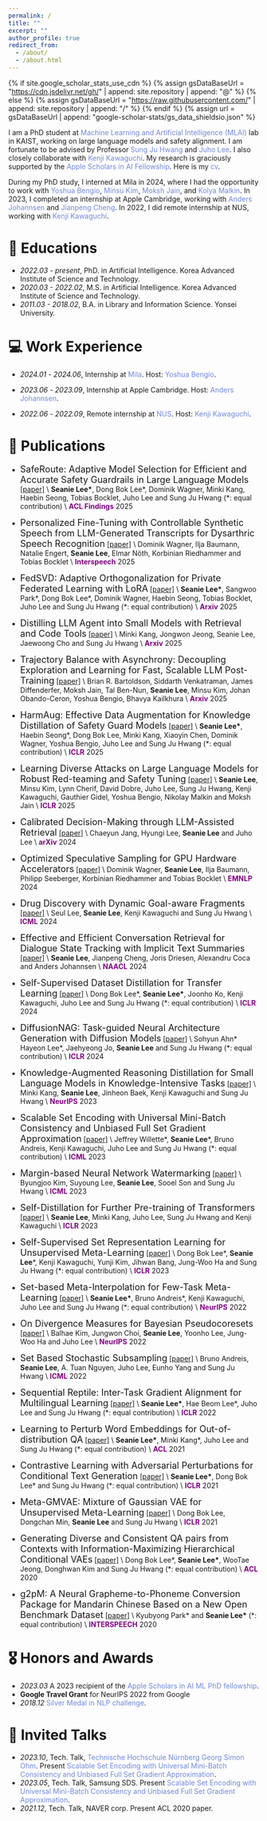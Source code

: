 ```yaml
---
permalink: /
title: ""
excerpt: ""
author_profile: true
redirect_from: 
  - /about/
  - /about.html
---
```


{% if site.google_scholar_stats_use_cdn %}
{% assign gsDataBaseUrl = "https://cdn.jsdelivr.net/gh/" | append: site.repository | append: "@" %}
{% else %}
{% assign gsDataBaseUrl = "https://raw.githubusercontent.com/" | append: site.repository | append: "/" %}
{% endif %}
{% assign url = gsDataBaseUrl | append: "google-scholar-stats/gs_data_shieldsio.json" %}

<span class='anchor' id='about-me'></span>

I am a PhD student at <a href="https://www.mlai-kaist.com/" style="color: #7289da; text-decoration: none;">Machine Learning and Artificial Intelligence (MLAI)</a> lab in KAIST, working on large language models and safety alignment. I am fortunate to be advised by Professor <a href="http://www.sungjuhwang.com/" style="color: #7289da; text-decoration: none;">Sung Ju Hwang</a> and <a href="https://juho-lee.github.io/" style="color: #7289da; text-decoration: none;">Juho Lee</a>. I also closely collaborate with <a href="https://ml.comp.nus.edu.sg/kawaguchi" style="color: #7289da; text-decoration: none;">Kenji Kawaguchi</a>. My research is graciously supported by the <a href="https://machinelearning.apple.com/updates/apple-scholars-aiml-2023" style="color: #7289da; text-decoration: none;">Apple Scholars in AI Fellowship</a>. Here is my <a href="https://seanie12.github.io/assets/cv.pdf" class="link-in-list" style="color: #7289da; text-decoration: none;"> cv</a>.

During my PhD study, I interned at Mila in 2024, where I had the opportunity to work with <a href="https://yoshuabengio.org/" style="color: #7289da; text-decoration: none;">Yoshua Bengio</a>, <a href="https://minsuukim.github.io//" style="color: #7289da; text-decoration: none;">Minsu Kim</a>, <a href="https://mj10.github.io/" style="color: #7289da; text-decoration: none;">Moksh Jain</a>, and <a href="https://malkin1729.github.io/" style="color: #7289da; text-decoration: none;">Kolya Malkin</a>. In 2023, I completed an internship at Apple Cambridge, working with <a href="http://www.johannsen.com/" style="color: #7289da; text-decoration: none;">Anders Johannsen</a> and <a href="https://scholar.google.com/citations?user=51FYPYsAAAAJ" style="color: #7289da; text-decoration: none;">Jianpeng Cheng</a>. In 2022, I did remote internship at NUS, working with <a href="https://ml.comp.nus.edu.sg/kawaguchi" style="color: #7289da; text-decoration: none;">Kenji Kawaguchi</a>.


# 📖 Educations
- *2022.03 - present*, PhD. in Artificial Intelligence. Korea Advanced Institute of Science and Technology.
- *2020.03 - 2022.02*, M.S. in Artificial Intelligence. Korea Advanced Institute of Science and Technology.
- *2011.03 - 2018.02*, B.A. in Library and Information Science. Yonsei University.
<!-- - *2008.03 - 2011.02*, Hanyoung Foreign Language High School. -->



# 💻 Work Experience
- *2024.01* - *2024.06*, Internship at <a href="https://mila.quebec/en/" style="color: #7289da; text-decoration: none;">Mila</a>. Host: <a href="https://yoshuabengio.org/" style="color: #7289da; text-decoration: none;">Yoshua Bengio</a>.

- *2023.06* - *2023.09*, Internship at Apple Cambridge. Host: <a href="http://www.johannsen.com/" style="color: #7289da; text-decoration: none;">Anders Johannsen</a>.
- *2022.06* - *2022.09*, Remote internship at <a href="https://ml.comp.nus.edu.sg/" style="color: #7289da; text-decoration: none;">NUS</a>. Host: <a href="https://ml.comp.nus.edu.sg/kawaguchi" style="color: #7289da; text-decoration: none;">Kenji Kawaguchi</a>.


# 📝 Publications 

- <font size="4">SafeRoute: Adaptive Model Selection for Efficient and Accurate Safety Guardrails in Large Language Models</font>
[[paper]](https://arxiv.org/abs/2502.12464) \\
**Seanie Lee\***, Dong Bok Lee\*, Dominik Wagner, Minki Kang, Haebin Seong, Tobias Bocklet, Juho Lee and Sung Ju Hwang (\*: equal contribution)  \\
<span style="color:purple">**ACL Findings**</span> 2025

- <font size="4">Personalized Fine-Tuning with Controllable Synthetic Speech from LLM-Generated Transcripts for Dysarthric Speech Recognition</font>
[[paper]](https://arxiv.org/abs/2505.12991) \\
Dominik Wagner, Ilja Baumann, Natalie Engert, **Seanie Lee**, Elmar Nöth, Korbinian Riedhammer and Tobias Bocklet \\
<span style="color:purple">**Interspeech**</span> 2025


- <font size="4">FedSVD: Adaptive Orthogonalization for Private Federated Learning with LoRA</font>
[[paper]](https://arxiv.org/abs/2505.12805) \\
**Seanie Lee\***, Sangwoo Park\*, Dong Bok Lee\*, Dominik Wagner, Haebin Seong, Tobias Bocklet, Juho Lee and Sung Ju Hwang (\*: equal contribution) \\
<span style="color:purple">**Arxiv**</span> 2025


- <font size="4">Distilling LLM Agent into Small Models with Retrieval and Code Tools</font>
[[paper]](https://www.arxiv.org/abs/2505.17612) \\
Minki Kang, Jongwon Jeong, Seanie Lee, Jaewoong Cho and Sung Ju Hwang \\
<span style="color:purple">**Arxiv**</span> 2025

- <font size="4">Trajectory Balance with Asynchrony: Decoupling Exploration and Learning for Fast, Scalable LLM Post-Training</font>
[[paper]](https://arxiv.org/abs/2503.18929) \\
Brian R. Bartoldson, Siddarth Venkatraman, James Diffenderfer, Moksh Jain, Tal Ben-Nun, **Seanie Lee**, Minsu Kim, Johan Obando-Ceron, Yoshua Bengio, Bhavya Kailkhura \\
<span style="color:purple">**Arxiv**</span> 2025



- <font size="4">HarmAug: Effective Data Augmentation for Knowledge Distillation of Safety Guard Models</font>
[[paper]](https://arxiv.org/abs/2410.01524) \\
**Seanie Lee\***, Haebin Seong\*, Dong Bok Lee, Minki Kang, Xiaoyin Chen, Dominik Wagner, Yoshua Bengio, Juho Lee and Sung Ju Hwang (\*: equal contribution)  \\
<span style="color:purple">**ICLR**</span> 2025



- <font size="4">Learning Diverse Attacks on Large Language Models for Robust Red-teaming and Safety Tuning</font>
[[paper]](https://arxiv.org/abs/2405.18540) \\
**Seanie Lee**, Minsu Kim, Lynn Cherif, David Dobre, Juho Lee, Sung Ju Hwang, Kenji Kawaguchi, Gauthier Gidel, Yoshua Bengio, Nikolay Malkin and Moksh Jain  \\
<span style="color:purple">**ICLR**</span> 2025




- <font size="4">Calibrated Decision-Making through LLM-Assisted Retrieval</font>
[[paper]](https://arxiv.org/abs/2411.08891) \\
Chaeyun Jang, Hyungi Lee, **Seanie Lee** and Juho Lee \\
<span style="color:purple">**arXiv**</span> 2024


- <font size="4">Optimized Speculative Sampling for GPU Hardware Accelerators</font>
[[paper]](https://arxiv.org/abs/2406.11016) \\
Dominik Wagner, **Seanie Lee**, Ilja Baumann, Philipp Seeberger, Korbinian Riedhammer and Tobias Bocklet \\
<span style="color:purple">**EMNLP**</span> 2024


- <font size="4">Drug Discovery with Dynamic Goal-aware Fragments</font>
[[paper]](https://arxiv.org/abs/2310.00841) \\
Seul Lee, **Seanie Lee**, Kenji Kawaguchi and Sung Ju Hwang \\
<span style="color:purple">**ICML**</span> 2024

- <font size="4">Effective and Efficient Conversation Retrieval for Dialogue State Tracking with Implicit Text Summaries</font>
[[paper]](https://arxiv.org/abs/2402.13043) \\
**Seanie Lee**, Jianpeng Cheng, Joris Driesen, Alexandru Coca and  Anders Johannsen \\
<span style="color:purple">**NAACL**</span> 2024

- <font size="4">Self-Supervised Dataset Distillation for Transfer Learning</font>
[[paper]](https://arxiv.org/abs/2310.06511) \\
Dong Bok Lee\*, **Seanie Lee\***, Joonho Ko, Kenji Kawaguchi, Juho Lee and Sung Ju Hwang (\*: equal contribution) \\
<span style="color:purple">**ICLR**</span> 2024


- <font size="4">DiffusionNAG: Task-guided Neural Architecture Generation with Diffusion Models</font>
[[paper]](https://arxiv.org/abs/2305.16943) \\
Sohyun Ahn\*  Hayeon Lee\*, Jaehyeong Jo, **Seanie Lee** and Sung Ju Hwang (\*: equal contribution) \\
<span style="color:purple">**ICLR**</span> 2024

- <font size="4">Knowledge-Augmented Reasoning Distillation for Small Language Models in Knowledge-Intensive Tasks</font>
[[paper]](https://arxiv.org/abs/2305.18395) \\
Minki Kang, **Seanie Lee**, Jinheon Baek, Kenji Kawaguchi and Sung Ju Hwang \\
<span style="color:purple">**NeurIPS**</span> 2023



- <font size="4">Scalable Set Encoding with Universal Mini-Batch Consistency and Unbiased Full Set Gradient Approximation</font>
[[paper]](https://arxiv.org/abs/2208.12401) \\
Jeffrey Willette\*,  **Seanie Lee**\*, Bruno Andreis, Kenji Kawaguchi, Juho Lee and Sung Ju Hwang (\*: equal contribution) \\
<span style="color:purple">**ICML**</span> 2023


- <font size="4">Margin-based Neural Network Watermarking</font>
[[paper]](https://proceedings.mlr.press/v202/kim23o.html) \\
Byungjoo Kim, Suyoung Lee,  **Seanie Lee**, Sooel Son and Sung Ju Hwang  \\
<span style="color:purple">**ICML**</span> 2023

- <font size="4">Self-Distillation for Further Pre-training of Transformers</font>
[[paper]](https://openreview.net/forum?id=kj6oK_Hj40) \\
 **Seanie Lee**, Minki Kang,  Juho Lee, Sung Ju Hwang and Kenji Kawaguchi  \\
<span style="color:purple">**ICLR**</span> 2023

- <font size="4">Self-Supervised Set Representation Learning for Unsupervised Meta-Learning</font>
[[paper]](https://openreview.net/forum?id=kIAx30hYi_p) \\
Dong Bok Lee\*, **Seanie Lee**\*, Kenji Kawaguchi, Yunji Kim, Jihwan Bang, Jung-Woo Ha and Sung Ju Hwang (\*: equal contribution)  \\
<span style="color:purple">**ICLR**</span> 2023

- <font size="4">Set-based Meta-Interpolation for Few-Task Meta-Learning</font>
[[paper]](https://arxiv.org/abs/2205.09990) \\
 **Seanie Lee\***, Bruno Andreis\*, Kenji Kawaguchi, Juho Lee and Sung Ju Hwang (\*: equal contribution) \\
<span style="color:purple">**NeurIPS**</span> 2022


- <font size="4">On Divergence Measures for Bayesian Pseudocoresets</font>
[[paper]](http://arxiv.org/abs/2210.06205) \\
 Balhae Kim, Jungwon Choi, **Seanie Lee**, Yoonho Lee, Jung-Woo Ha and Juho Lee \\
<span style="color:purple">**NeurIPS**</span> 2022


- <font size="4">Set Based Stochastic Subsampling</font>
[[paper]](https://arxiv.org/abs/2006.14222) \\
Bruno Andreis, **Seanie Lee**, A. Tuan Nguyen, Juho Lee, Eunho Yang and Sung Ju Hwang \\
<span style="color:purple">**ICML**</span> 2022

- <font size="4">Sequential Reptile: Inter-Task Gradient Alignment for Multilingual Learning</font>
[[paper]](https://openreview.net/forum?id=ivQruZvXxtz) \\
**Seanie Lee\***, Hae Beom Lee\*, Juho Lee and Sung Ju Hwang (\*: equal contribution) \\
<span style="color:purple">**ICLR**</span> 2022

- <font size="4">Learning to Perturb Word Embeddings for Out-of-distribution QA</font>
[[paper]](https://aclanthology.org/2021.acl-long.434/) \\
**Seanie Lee\***, Minki Kang\*, Juho Lee and Sung Ju Hwang (\*: equal contribution) \\
<span style="color:purple">**ACL**</span> 2021

- <font size="4">Contrastive Learning with Adversarial Perturbations for Conditional Text Generation</font>
[[paper]](https://openreview.net/forum?id=Wga_hrCa3P3) \\
**Seanie Lee\***, Dong Bok Lee\* and Sung Ju Hwang (\*: equal contribution) \\
<span style="color:purple">**ICLR**</span> 2021


- <font size="4">Meta-GMVAE: Mixture of Gaussian VAE for Unsupervised Meta-Learning</font>
[[paper]](https://openreview.net/forum?id=wS0UFjsNYjn) \\
Dong Bok Lee, Dongchan Min, **Seanie Lee** and Sung Ju Hwang \\
<span style="color:purple">**ICLR**</span> 2021


- <font size="4">Generating Diverse and Consistent QA pairs from Contexts with Information-Maximizing Hierarchical Conditional VAEs</font>
[[paper]](https://aclanthology.org/2020.acl-main.20/) \\
 Dong Bok Lee\*, **Seanie Lee\***, WooTae Jeong, Donghwan Kim and Sung Ju Hwang (\*: equal contribution) \\
<span style="color:purple">**ACL**</span> 2020


- <font size="4">g2pM: A Neural Grapheme-to-Phoneme Conversion Package for Mandarin Chinese Based on a New Open Benchmark Dataset</font>
[[paper]](https://www.isca-speech.org/archive/pdfs/interspeech_2020/park20c_interspeech.pdf) \\
Kyubyong Park\* and **Seanie Lee\*** (\*: equal contribution) \\
<span style="color:purple">**INTERSPEECH**</span> 2020



# 🎖 Honors and Awards
- *2023.03* A 2023 recipient of the <a href="https://machinelearning.apple.com/updates/apple-scholars-aiml-2023" style="color: #7289da; text-decoration: none;">Apple Scholars in AI ML PhD fellowship</a>.
- **Google Travel Grant** for NeurIPS 2022 from Google
- *2018.12* <a href="https://github.com/naver/nlp-challenge" style="color: #7289da; text-decoration: none;">Silver Medal in NLP challenge</a>.
<!-- - *2021.09* Lorem ipsum dolor sit amet, consectetur adipiscing elit. Vivamus ornare aliquet ipsum, ac tempus justo dapibus sit amet.  -->




# 💬 Invited Talks
- *2023.10*, Tech. Talk, <a href="https://www.th-nuernberg.de/en/" style="color: #7289da; text-decoration: none;">Technische Hochschule Nürnberg Georg Simon Ohm</a>. Present <a href="https://docs.google.com/presentation/d/1s0M7g0kkl2tfiAEiX51uMoaAY7-EuEXt/edit?usp=sharing&ouid=117903268632818009810&rtpof=true&sd=true" style="color: #7289da; text-decoration: none;">Scalable Set Encoding with Universal Mini-Batch Consistency and Unbiased Full Set Gradient Approximation</a>.
- *2023.05*, Tech. Talk, Samsung SDS. Present <a href="https://docs.google.com/presentation/d/1s0M7g0kkl2tfiAEiX51uMoaAY7-EuEXt/edit?usp=sharing&ouid=117903268632818009810&rtpof=true&sd=true" style="color: #7289da; text-decoration: none;">Scalable Set Encoding with Universal Mini-Batch Consistency and Unbiased Full Set Gradient Approximation</a>.
- *2021.12*, Tech. Talk, NAVER corp. Present ACL 2020 paper. 
<!-- - *2021.03*, Lorem ipsum dolor sit amet, consectetur adipiscing elit. Vivamus ornare aliquet ipsum, ac tempus justo dapibus sit amet.  \| [\[video\]](https://github.com/) -->
